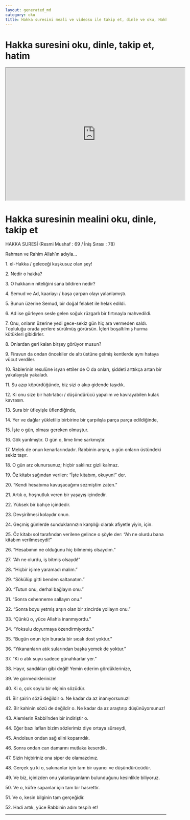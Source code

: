 ```yaml
---
layout: generated_md
category: oku
title: Hakka suresini meali ve videosu ile takip et, dinle ve oku, Hakka dinle, Hakka meali, hatim dinle, hatim yap.
---
```


<div class="container">
  <div class="row">
    <div class="col-lg-12">
      <h1>Hakka suresini oku, dinle, takip et, hatim</h1>
      <div class="div-youtube-embed">
        <iframe width="560" height="415" src="https://www.youtube.com/embed/">frameborder="0" allowfullscreen></iframe>
      </div>
    </div>
  </div>

  <div class="row">
    <div class="col-lg-12">
      <h1>Hakka suresinin mealini oku, dinle, takip et</h1>
      <div><p></p><p></p><p>HAKKA SURESİ (Resmi Mushaf : 69 / İniş Sırası : 78)</p><p>Rahman ve Rahim Allah’ın adıyla…</p><p></p><p></p><p>1. el-Hakka / geleceği kuşkusuz olan şey!</p><p></p><p></p><p>2. Nedir o hakka?</p><p></p><p></p><p>3. O hakkanın niteliğini sana bildiren nedir?</p><p></p><p></p><p>4. Semud ve Ad, kaariayı / başa çarpan olayı yalanlamıştı.</p><p></p><p></p><p>5. Bunun üzerine Semud, bir doğal felaket ile helak edildi.</p><p></p><p></p><p>6. Ad ise gürleyen sesle gelen soğuk rüzgarlı bir fırtınayla mahvedildi.</p><p></p><p></p><p>7. Onu, onların üzerine yedi gece-sekiz gün hiç ara vermeden saldı. Topluluğu orada yerlere sürülmüş görürsün. İçleri boşaltılmış hurma kütükleri gibidirler.</p><p></p><p></p><p>8. Onlardan geri kalan birşey görüyor musun?</p><p></p><p></p><p>9. Firavun da ondan öncekiler de altı üstüne gelmiş kentlerde aynı hataya vücut verdiler.</p><p></p><p></p><p>10. Rablerinin resulüne isyan ettiler de O da onları, şiddeti arttıkça artan bir yakalayışla yakaladı.</p><p></p><p></p><p>11. Su azıp köpürdüğünde, biz sizi o akıp gidende taşıdık.</p><p></p><p></p><p>12. Ki onu size bir hatırlatıcı / düşündürücü yapalım ve kavrayabilen kulak kavrasın.</p><p></p><p></p><p>13. Sura bir üfleyişle üflendiğinde,</p><p></p><p></p><p>14. Yer ve dağlar yükletilip birbirine bir çarpılışla parça parça edildiğinde,</p><p></p><p></p><p>15. İşte o gün, olması gereken olmuştur.</p><p></p><p></p><p>16. Gök yarılmıştır. O gün o, lime lime sarkmıştır.</p><p></p><p></p><p>17. Melek de onun kenarlarındadır. Rabbinin arşını, o gün onların üstündeki sekiz taşır.</p><p></p><p></p><p>18. O gün arz olunursunuz; hiçbir saklınız gizli kalmaz.</p><p></p><p></p><p>19. Öz kitabı sağından verilen: “İşte kitabım, okuyun!” der.</p><p></p><p></p><p>20. “Kendi hesabıma kavuşacağımı sezmiştim zaten.”</p><p></p><p></p><p>21. Artık o, hoşnutluk veren bir yaşayış içindedir.</p><p></p><p></p><p>22. Yüksek bir bahçe içindedir.</p><p></p><p></p><p>23. Devşirilmesi kolaydır onun.</p><p></p><p></p><p>24. Geçmiş günlerde sunduklarınızın karşılığı olarak afiyetle yiyin, için.</p><p></p><p></p><p>25. Öz kitabı sol tarafından verilene gelince o şöyle der: “Ah ne olurdu bana kitabım verilmeseydi!”</p><p></p><p></p><p>26. “Hesabımın ne olduğunu hiç bilmemiş olsaydım.”</p><p></p><p></p><p>27. “Ah ne olurdu, iş bitmiş olsaydı!”</p><p></p><p></p><p>28. “Hiçbir işime yaramadı malım.”</p><p></p><p></p><p>29. “Sökülüp gitti benden saltanatım.”</p><p></p><p></p><p>30. “Tutun onu, derhal bağlayın onu.”</p><p></p><p></p><p>31. “Sonra cehenneme sallayın onu.”</p><p></p><p></p><p>32. “Sonra boyu yetmiş arşın olan bir zincirde yollayın onu.”</p><p></p><p></p><p>33. “Çünkü o, yüce Allah’a inanmıyordu.”</p><p></p><p></p><p>34. “Yoksulu doyurmaya özendirmiyordu.”</p><p></p><p></p><p>35. “Bugün onun için burada bir sıcak dost yoktur.”</p><p></p><p></p><p>36. “Yıkananların atık sularından başka yemek de yoktur.”</p><p></p><p></p><p>37. “Ki o atık suyu sadece günahkarlar yer.”</p><p></p><p></p><p>38. Hayır, sandıkları gibi değil! Yemin ederim gördüklerinize,</p><p></p><p></p><p>39. Ve görmediklerinize!</p><p></p><p></p><p>40. Ki o, çok soylu bir elçinin sözüdür.</p><p></p><p></p><p>41. Bir şairin sözü değildir o. Ne kadar da az inanıyorsunuz!</p><p></p><p></p><p>42. Bir kahinin sözü de değildir o. Ne kadar da az araştırıp düşünüyorsunuz!</p><p></p><p></p><p>43. Alemlerin Rabbi’nden bir indiriştir o.</p><p></p><p></p><p>44. Eğer bazı lafları bizim sözlerimiz diye ortaya sürseydi,</p><p></p><p></p><p>45. Andolsun ondan sağ elini koparırdık.</p><p></p><p></p><p>46. Sonra ondan can damarını mutlaka keserdik.</p><p></p><p></p><p>47. Sizin hiçbiriniz ona siper de olamazdınız.</p><p></p><p></p><p>48. Gerçek şu ki o, sakınanlar için tam bir uyarıcı ve düşündürücüdür.</p><p></p><p></p><p>49. Ve biz, içinizden onu yalanlayanların bulunduğunu kesinlikle biliyoruz.</p><p></p><p></p><p>50. Ve o, küfre sapanlar için tam bir hasrettir.</p><p></p><p></p><p>51. Ve o, kesin bilginin tam gerçeğidir.</p><p></p><p></p><p>52. Hadi artık, yüce Rabbinin adını tespih et!</p><p></p><p></p></div>
    </div>
  </div>
</div>
<hr />